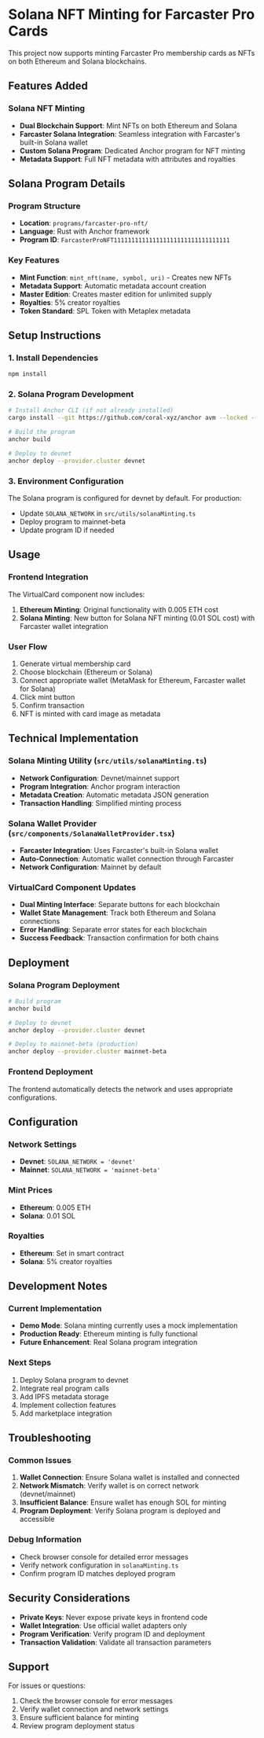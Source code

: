 # Solana NFT Minting for Farcaster Pro Cards

This project now supports minting Farcaster Pro membership cards as NFTs on both Ethereum and Solana blockchains.

## Features Added

### Solana NFT Minting
- **Dual Blockchain Support**: Mint NFTs on both Ethereum and Solana
- **Farcaster Solana Integration**: Seamless integration with Farcaster's built-in Solana wallet
- **Custom Solana Program**: Dedicated Anchor program for NFT minting
- **Metadata Support**: Full NFT metadata with attributes and royalties

## Solana Program Details

### Program Structure
- **Location**: `programs/farcaster-pro-nft/`
- **Language**: Rust with Anchor framework
- **Program ID**: `FarcasterProNFT111111111111111111111111111111111`

### Key Features
- **Mint Function**: `mint_nft(name, symbol, uri)` - Creates new NFTs
- **Metadata Support**: Automatic metadata account creation
- **Master Edition**: Creates master edition for unlimited supply
- **Royalties**: 5% creator royalties
- **Token Standard**: SPL Token with Metaplex metadata

## Setup Instructions

### 1. Install Dependencies
```bash
npm install
```

### 2. Solana Program Development
```bash
# Install Anchor CLI (if not already installed)
cargo install --git https://github.com/coral-xyz/anchor avm --locked --force

# Build the program
anchor build

# Deploy to devnet
anchor deploy --provider.cluster devnet
```

### 3. Environment Configuration
The Solana program is configured for devnet by default. For production:
- Update `SOLANA_NETWORK` in `src/utils/solanaMinting.ts`
- Deploy program to mainnet-beta
- Update program ID if needed

## Usage

### Frontend Integration
The VirtualCard component now includes:

1. **Ethereum Minting**: Original functionality with 0.005 ETH cost
2. **Solana Minting**: New button for Solana NFT minting (0.01 SOL cost) with Farcaster wallet integration

### User Flow
1. Generate virtual membership card
2. Choose blockchain (Ethereum or Solana)
3. Connect appropriate wallet (MetaMask for Ethereum, Farcaster wallet for Solana)
4. Click mint button
5. Confirm transaction
6. NFT is minted with card image as metadata

## Technical Implementation

### Solana Minting Utility (`src/utils/solanaMinting.ts`)
- **Network Configuration**: Devnet/mainnet support
- **Program Integration**: Anchor program interaction
- **Metadata Creation**: Automatic metadata JSON generation
- **Transaction Handling**: Simplified minting process

### Solana Wallet Provider (`src/components/SolanaWalletProvider.tsx`)
- **Farcaster Integration**: Uses Farcaster's built-in Solana wallet
- **Auto-Connection**: Automatic wallet connection through Farcaster
- **Network Configuration**: Mainnet by default

### VirtualCard Component Updates
- **Dual Minting Interface**: Separate buttons for each blockchain
- **Wallet State Management**: Track both Ethereum and Solana connections
- **Error Handling**: Separate error states for each blockchain
- **Success Feedback**: Transaction confirmation for both chains

## Deployment

### Solana Program Deployment
```bash
# Build program
anchor build

# Deploy to devnet
anchor deploy --provider.cluster devnet

# Deploy to mainnet-beta (production)
anchor deploy --provider.cluster mainnet-beta
```

### Frontend Deployment
The frontend automatically detects the network and uses appropriate configurations.

## Configuration

### Network Settings
- **Devnet**: `SOLANA_NETWORK = 'devnet'`
- **Mainnet**: `SOLANA_NETWORK = 'mainnet-beta'`

### Mint Prices
- **Ethereum**: 0.005 ETH
- **Solana**: 0.01 SOL

### Royalties
- **Ethereum**: Set in smart contract
- **Solana**: 5% creator royalties

## Development Notes

### Current Implementation
- **Demo Mode**: Solana minting currently uses a mock implementation
- **Production Ready**: Ethereum minting is fully functional
- **Future Enhancement**: Real Solana program integration

### Next Steps
1. Deploy Solana program to devnet
2. Integrate real program calls
3. Add IPFS metadata storage
4. Implement collection features
5. Add marketplace integration

## Troubleshooting

### Common Issues
1. **Wallet Connection**: Ensure Solana wallet is installed and connected
2. **Network Mismatch**: Verify wallet is on correct network (devnet/mainnet)
3. **Insufficient Balance**: Ensure wallet has enough SOL for minting
4. **Program Deployment**: Verify Solana program is deployed and accessible

### Debug Information
- Check browser console for detailed error messages
- Verify network configuration in `solanaMinting.ts`
- Confirm program ID matches deployed program

## Security Considerations

- **Private Keys**: Never expose private keys in frontend code
- **Wallet Integration**: Use official wallet adapters only
- **Program Verification**: Verify program ID and deployment
- **Transaction Validation**: Validate all transaction parameters

## Support

For issues or questions:
1. Check the browser console for error messages
2. Verify wallet connection and network settings
3. Ensure sufficient balance for minting
4. Review program deployment status 
